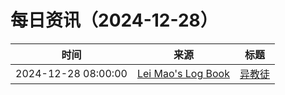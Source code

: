 ﻿# 每日资讯（2024-12-28）

|时间|来源|标题|
|---|---|---|
|2024-12-28 08:00:00|[Lei Mao's Log Book](https://leimao.github.io/atom.xml)|[异教徒](https://leimao.github.io/essay/Heretic-2024/)|
